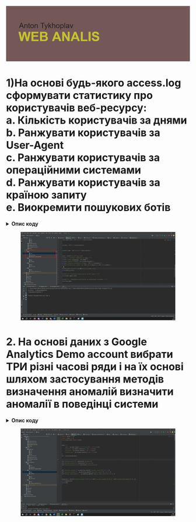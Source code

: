 <img src="https://github.com/mrotonik/mrotonik/blob/master/web_im.png" alt="альтернативный текст">
<h1>1)На основі будь-якого access.log сформувати статистику про користувачів веб-ресурсу:</br>
    a.	Кількість користувачів за днями </br>
    b.	Ранжувати користувачів за User-Agent</br>
    c.	Ранжувати користувачів за операційними системами</br>
    d.	Ранжувати користувачів за країною запиту</br>
    e.	Виокремити пошукових ботів</h1>
<details>
  <summary><strong>Опис коду</strong></summary>
  <p>Цей код призначений для обробки і аналізу веб-серверного журналу.</p>
  <ul>
    <li><code>pandas</code> використовується для роботи з даними у форматі таблиці та операцій над ними.</li>
    <li><code>user_agents</code> використовується для парсингу інформації з User-Agent рядків.</li>
    <li><code>geoip2.database</code> використовується для визначення країни на основі IP-адреси.</li>
  </ul>
  <p>Основні етапи обробки даних:</p>
  <ol>
    <li>Завантаження веб-серверного журналу у форматі CSV за допомогою <code>pd.read_csv</code>.</li>
    <li>Об'єднання стовпців User-Agent у єдиний рядок за допомогою конкатенації.</li>
    <li>Перетворення формату часу на коректний тип даних за допомогою <code>pd.to_datetime</code>.</li>
    <li>Використання бібліотеки <code>user_agents</code> для визначення операційних систем та браузерів.</li>
    <li>Використання бібліотеки <code>geoip2.database</code> для визначення країни на основі IP-адреси.</li>
    <li>Обчислення статистики за допомогою групування та підрахунку кількості користувачів за різними параметрами.</li>
    <li>Виведення результатів аналізу, таких як загальна інформація про файл, кількість користувачів за днями, ранжування користувачів за User-Agent, операційними системами, країною запиту та інформації про ботів.</li>
  </ol>
    <h2>Демонстрація проекту</h2>
    
</details>
<figure>
  <img src="https://github.com/mrotonik/mrotonik/blob/master/1.gif" />
</figure>


<h1>2.	На основі даних з Google Analytics Demo account вибрати ТРИ різні часові ряди і на їх основі шляхом застосування методів визначення аномалій визначити аномалії в поведінці системи</h1>
<details>
  <summary><strong>Опис коду</strong></summary>
  <p>Цей код використовує бібліотеки Google Cloud та Google Analytics для отримання статистики звітів.</p>
  <ul>
    <li><code>google.oauth2.service_account</code> використовується для автентифікації за допомогою файлу у форматі JSON.</li>
    <li><code>googleapiclient.discovery.build</code> використовується для створення сервісу Google Analytics.</li>
  </ul>
  <p>Основні етапи виконання коду:</p>
  <ol>
    <li>Завантаження файлу <code>credentials.json</code> з Google Cloud Console та зазначення шляху до нього.</li>
    <li>Визначення <code>VIEW_ID</code> вашого облікового запису Google Analytics.</li>
    <li>Створення сервісу Google Analytics за допомогою отриманих облікових даних.</li>
    <li>Формування запиту до Google Analytics для отримання статистики.</li>
    <li>Обробка отриманої відповіді та виведення результатів.</li>
  </ol>
</details>
<figure>
  <img src="https://github.com/mrotonik/mrotonik/blob/master/2_zad.gif" />
</figure>
